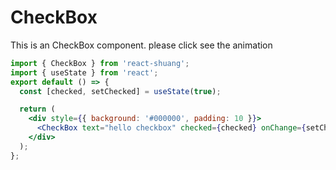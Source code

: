 # CheckBox

This is an CheckBox component. please click see the animation

```jsx
import { CheckBox } from 'react-shuang';
import { useState } from 'react';
export default () => {
  const [checked, setChecked] = useState(true);

  return (
    <div style={{ background: '#000000', padding: 10 }}>
      <CheckBox text="hello checkbox" checked={checked} onChange={setChecked} />
    </div>
  );
};
```
